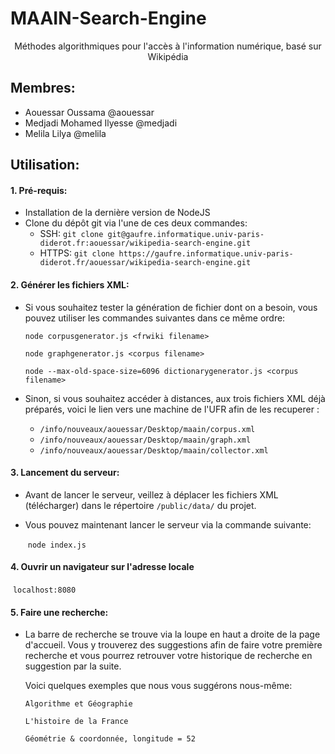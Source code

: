 # MAAIN-Search-Engine
<div style="text-align:center">Méthodes algorithmiques pour l'accès à l'information numérique, basé sur Wikipédia</div>

## Membres:
-	Aouessar Oussama @aouessar
-	Medjadi Mohamed Ilyesse @medjadi
-	Melila Lilya @melila



## Utilisation:

#### 1. Pré-requis:

- Installation de la dernière version de NodeJS
- Clone du dépôt git via l'une de ces deux commandes: 
  - SSH: `git clone git@gaufre.informatique.univ-paris-diderot.fr:aouessar/wikipedia-search-engine.git`
  - HTTPS: `git clone https://gaufre.informatique.univ-paris-diderot.fr/aouessar/wikipedia-search-engine.git`

#### 2. Générer les fichiers XML:

- Si vous souhaitez tester la génération de fichier dont on a besoin, vous pouvez utiliser les commandes suivantes dans ce même ordre:

  `node corpusgenerator.js <frwiki filename>`

  `node graphgenerator.js <corpus filename>`

  `node --max-old-space-size=6096 dictionarygenerator.js <corpus filename>`

- Sinon, si vous souhaitez accéder à distances, aux trois fichiers XML déjà préparés, voici le lien vers une machine de l'UFR afin de les recuperer :
  - `/info/nouveaux/aouessar/Desktop/maain/corpus.xml`
  - `/info/nouveaux/aouessar/Desktop/maain/graph.xml`
  - `/info/nouveaux/aouessar/Desktop/maain/collector.xml`

#### 3. Lancement du serveur:

- Avant de lancer le serveur, veillez à déplacer les fichiers XML (télécharger) dans le répertoire `/public/data/` du projet.

- Vous pouvez maintenant lancer le serveur via la commande suivante:

  ​	`node index.js`

#### 4. Ouvrir un navigateur sur l'adresse locale

​	`localhost:8080`

#### 5. Faire une recherche:

- La barre de recherche se trouve via la loupe en haut a droite de la page d'accueil. Vous y trouverez des suggestions afin de faire votre première recherche et vous pourrez retrouver votre historique de recherche en suggestion par la suite.

  Voici quelques exemples que nous vous suggérons nous-même:

  `Algorithme et Géographie`

  `L'histoire de la France`

  `Géométrie & coordonnée, longitude = 52`